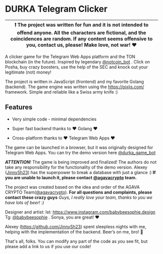 # DURKA Telegram Clicker

| :exclamation:  The project was written for fun and it is not intended to offend anyone. All the characters are fictional, and the coincidences are random. If any content seems offensive to you, contact us, please! Make love, not war! ❤️ |
| -------------------------------------------------------------------------------------------------------------------------------------------------------------------------------------------------------------------------------------------- |

A clicker game for the Telegram Web Apps platform and the TON blockchain (in the future). Inspired by legendary [@notcoin_bot](https://t.me/notcoin_bot) . Click on Posha, buy crazy boosters, use the help of the SEC and knock out your legitimate (not) money!



The project is written in JavaScript (frontend) and my favorite Golang (backend). The game engine was written using the https://pixijs.com/ framework. Simple and reliable like a Swiss army knife :) 



## Features

- Very simple code - minimal dependencies

- Super fast backend thanks to  ❤️ Golang ❤️

- Cross-platform thanks to ❤️ Telegram Web Apps ❤️



The game can be launched in a browser, but it was originally designed for Telegram Web Apps. You can try the demo version here [@durka_game_bot](https://t.me/durka_game_bot)



 ***ATTENTION***! The game is being improved and finalized! The authors do not take any responsibility for the functionality of the demo version. Alexey ([JinnySh23](https://github.com/JinnySh23)) has the superpower to break a database with just a glance :) **If you are unable to launch it, please contact [@agavacrypto](https://t.me/agavacrypto) team.**



The project was created based on the idea and order of the AGAVA CRYPTO Team([@agavacrypto](https://t.me/agavacrypto)). **For all questions and complaints, please contact these crazy guys**  *Guys, I really love your team, thanks to you we have lots of beer! :)*



Designer and artist: Ist: https://www.instagram.com/babybeesophie.design  Tg: [@babybeesophie](https://t.me/babybeesophie) . Sonya, you are great! ❤️



Alexey (https://github.com/JinnySh23) spent sleepless nights with me, helping with the implementation of the backend. Beer’s on me, bro! 🍺



That's all, folks. You can modify any part of the code as you see fit, but please add a link to us if you use our code! 

